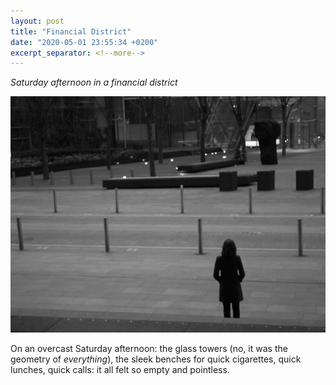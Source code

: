 ```yaml
---
layout: post
title: "Financial District"
date: "2020-05-01 23:55:34 +0200"
excerpt_separator: <!--more-->
---
```


_Saturday afternoon in a financial district_

![financial district](/assets/images/financial-district-bw.jpeg)

On an overcast Saturday afternoon: the glass towers (no, it was the geometry of _everything_), the sleek benches for quick cigarettes, quick lunches, quick calls: it all felt so empty and pointless.

